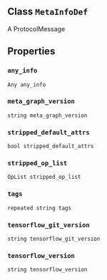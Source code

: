 

## Class  `MetaInfoDef` 
A ProtocolMessage

## Properties


###  `any_info` 
 `Any any_info` 

###  `meta_graph_version` 
 `string meta_graph_version` 

###  `stripped_default_attrs` 
 `bool stripped_default_attrs` 

###  `stripped_op_list` 
 `OpList stripped_op_list` 

###  `tags` 
 `repeated string tags` 

###  `tensorflow_git_version` 
 `string tensorflow_git_version` 

###  `tensorflow_version` 
 `string tensorflow_version` 

